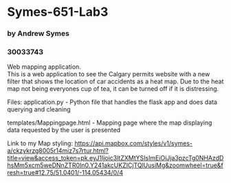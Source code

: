# Symes-651-Lab3
### by Andrew Symes
### 30033743

Web mapping application.  
    This is a web application to see the Calgary permits website with a new filter that shows the location of car accidents as a heat map. Due to the heat map not being everyones cup of tea, it can be turned off if it is distressing.

Files:
application.py - Python file that handles the flask app and does data querying and cleaning

templates/Mappingpage.html - Mapping page where the map displaying data requested by the user is presented


Link to my Map styling:
    https://api.mapbox.com/styles/v1/symes-a/ckzykrzg8005r14miz7s7rtur.html?title=view&access_token=pk.eyJ1Ijoic3ltZXMtYSIsImEiOiJja3pzcTg0NHAzdDhsMm5xcm5weDNnZTR0In0.Y241akcUKZICjTQlUusiMg&zoomwheel=true&fresh=true#12.75/51.0401/-114.05434/0/4
